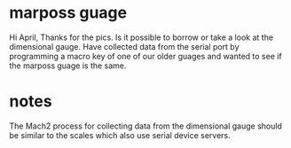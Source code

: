 # marposs guage

Hi April,
Thanks for the pics. Is it possible to borrow or take a look at the dimensional gauge. Have collected data from the serial port by programming a macro key of one of our older guages and wanted to see if the marposs guage is the same.

# notes

The Mach2 process for collecting data from the dimensional gauge should be similar to the scales which also use serial device servers.

